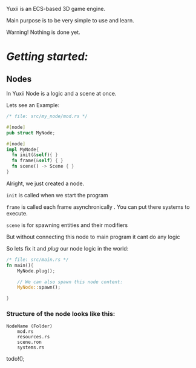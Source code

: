Yuxii is an ECS-based 3D game engine.

Main purpose is to be very simple to use and learn.

Warning! Nothing is done yet.

# *Getting started:*

## Nodes

In Yuxii Node is a logic and a scene at once.

Lets see an Example:

```rust
/* file: src/my_node/mod.rs */

#[node]
pub struct MyNode;

#[node]
impl MyNode{
  fn init(&self){ }
  fn frame(&self) { }
  fn scene() -> Scene { }
}
```

Alright, we just created a node.

`init`   is called when we start the program

`frame`  is called each frame asynchronically . You can put there systems to execute.

`scene` is for spawning entities and their modifiers

But without connecting this node to main program it cant do any logic

So lets fix it and *plug* our node logic in the world:
```rust
/* file: src/main.rs */
fn main(){
    MyNode.plug();

    // We can also spawn this node content:
    MyNode::spawn();

}
```
### Structure of the node looks like this:
    NodeName (Folder)
        mod.rs
        resources.rs
        scene.ron
        systems.rs

todo!();